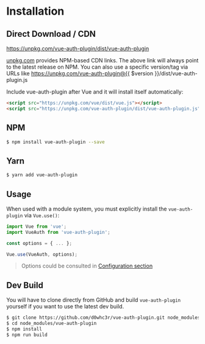# Installation

## Direct Download / CDN

https://unpkg.com/vue-auth-plugin/dist/vue-auth-plugin 

[unpkg.com](https://unpkg.com) provides NPM-based CDN links. The above link will always point to the latest release on NPM. You can also use a specific version/tag via URLs like https://unpkg.com/vue-auth-plugin@{{ $version }}/dist/vue-auth-plugin.js
 
Include vue-auth-plugin after Vue and it will install itself automatically:

```html
<script src="https://unpkg.com/vue/dist/vue.js"></script>
<script src="https://unpkg.com/vue-auth-plugin/dist/vue-auth-plugin.js"></script>
```

## NPM

```sh
$ npm install vue-auth-plugin --save
```

## Yarn

```sh
$ yarn add vue-auth-plugin
```

## Usage

When used with a module system, you must explicitly install the `vue-auth-plugin` via `Vue.use()`:

```javascript
import Vue from 'vue';
import VueAuth from 'vue-auth-plugin';

const options = { ... };

Vue.use(VueAuth, options);
```

> Options could be consulted in [Configuration section](./configuration.html)

## Dev Build

You will have to clone directly from GitHub and build `vue-auth-plugin` yourself if
you want to use the latest dev build.

```sh
$ git clone https://github.com/d0whc3r/vue-auth-plugin.git node_modules/vue-auth-plugin
$ cd node_modules/vue-auth-plugin
$ npm install
$ npm run build
```

